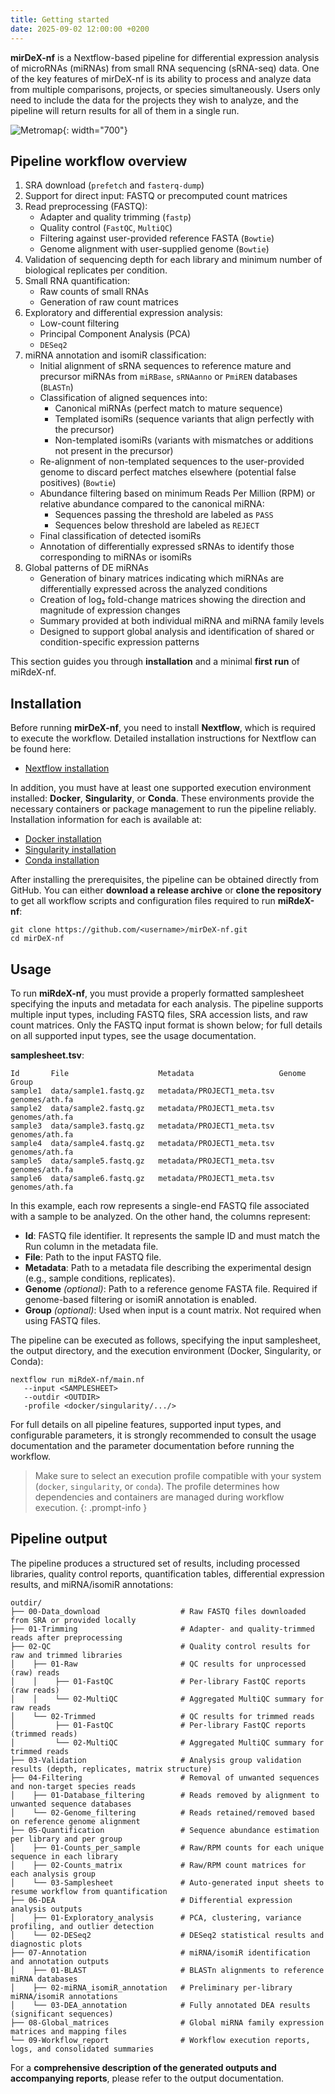 ```yaml
---
title: Getting started
date: 2025-09-02 12:00:00 +0200
---
```


**mirDeX-nf** is a Nextflow-based pipeline for differential expression analysis of microRNAs (miRNAs) from small RNA sequencing (sRNA-seq) data. One of the key features of mirDeX-nf is its ability to process and analyze data from multiple comparisons, projects, or species simultaneously. Users only need to include the data for the projects they wish to analyze, and the pipeline will return results for all of them in a single run.

![Metromap](/assets/img/mirdex_metromap.svg){: width="700"}

## Pipeline workflow overview 

1. SRA download (`prefetch` and `fasterq-dump`)
2. Support for direct input: FASTQ or precomputed count matrices
3. Read preprocessing (FASTQ):
   - Adapter and quality trimming (`fastp`)
   - Quality control (`FastQC`, `MultiQC`)
   - Filtering against user-provided reference FASTA (`Bowtie`)
   - Genome alignment with user-supplied genome (`Bowtie`)
4. Validation of sequencing depth for each library and minimum number of biological replicates per condition.
5. Small RNA quantification:
   - Raw counts of small RNAs
   - Generation of raw count matrices
6. Exploratory and differential expression analysis:
   - Low-count filtering
   - Principal Component Analysis (PCA)
   - `DESeq2`
7. miRNA annotation and isomiR classification:
   - Initial alignment of sRNA sequences to reference mature and precursor miRNAs from `miRBase`, `sRNAanno` or `PmiREN` databases (`BLASTn`)
   - Classification of aligned sequences into:
     - Canonical miRNAs (perfect match to mature sequence)
     - Templated isomiRs (sequence variants that align perfectly with the precursor)
     - Non-templated isomiRs (variants with mismatches or additions not present in the precursor)
   - Re-alignment of non-templated sequences to the user-provided genome to discard perfect matches elsewhere (potential false positives) (`Bowtie`)
   - Abundance filtering based on minimum Reads Per Million (RPM) or relative abundance compared to the canonical miRNA:
     - Sequences passing the threshold are labeled as `PASS`
     - Sequences below threshold are labeled as `REJECT`
   - Final classification of detected isomiRs
   - Annotation of differentially expressed sRNAs to identify those corresponding to miRNAs or isomiRs
8. Global patterns of DE miRNAs
   - Generation of binary matrices indicating which miRNAs are differentially expressed across the analyzed conditions
   - Creation of log₂ fold-change matrices showing the direction and magnitude of expression changes
   - Summary provided at both individual miRNA and miRNA family levels
   - Designed to support global analysis and identification of shared or condition-specific expression patterns

This section guides you through **installation** and a minimal **first run** of miRdeX-nf.

## Installation

Before running **mirDeX-nf**, you need to install **Nextflow**, which is required to execute the workflow. Detailed installation instructions for Nextflow can be found here:

- [Nextflow installation](https://www.nextflow.io/docs/latest/getstarted.html)

In addition, you must have at least one supported execution environment installed: **Docker**, **Singularity**, or **Conda**. These environments provide the necessary containers or package management to run the pipeline reliably. Installation information for each is available at:

- [Docker installation](https://docs.docker.com/get-docker/)  
- [Singularity installation](https://docs.sylabs.io/guides/3.0/user-guide/installation.html)  
- [Conda installation](https://docs.conda.io/en/latest/)

After installing the prerequisites, the pipeline can be obtained directly from GitHub. You can either **download a release archive** or **clone the repository** to get all workflow scripts and configuration files required to run **miRdeX-nf**:

```shell
git clone https://github.com/<username>/mirDeX-nf.git
cd mirDeX-nf
```

## Usage

To run **miRdeX-nf**, you must provide a properly formatted samplesheet specifying the inputs and metadata for each analysis. The pipeline supports multiple input types, including FASTQ files, SRA accession lists, and raw count matrices. Only the FASTQ input format is shown below; for full details on all supported input types, see the usage documentation.

**samplesheet.tsv**:

```tsv
Id       File                    Metadata                   Genome             Group
sample1  data/sample1.fastq.gz   metadata/PROJECT1_meta.tsv genomes/ath.fa    
sample2  data/sample2.fastq.gz   metadata/PROJECT1_meta.tsv genomes/ath.fa    
sample3  data/sample3.fastq.gz   metadata/PROJECT1_meta.tsv genomes/ath.fa    
sample4  data/sample4.fastq.gz   metadata/PROJECT1_meta.tsv genomes/ath.fa    
sample5  data/sample5.fastq.gz   metadata/PROJECT1_meta.tsv genomes/ath.fa    
sample6  data/sample6.fastq.gz   metadata/PROJECT1_meta.tsv genomes/ath.fa    
```

In this example, each row represents a single-end FASTQ file associated with a sample to be analyzed. On the other hand, the columns represent:

- **Id**: FASTQ file identifier. It represents the sample ID and must match the Run column in the metadata file.
- **File**: Path to the input FASTQ file.
- **Metadata**: Path to a metadata file describing the experimental design (e.g., sample conditions, replicates).
- **Genome** *(optional)*: Path to a reference genome FASTA file. Required if genome-based filtering or isomiR annotation is enabled.
- **Group** *(optional)*: Used when input is a count matrix. Not required when using FASTQ files.

The pipeline can be executed as follows, specifying the input samplesheet, the output directory, and the execution environment (Docker, Singularity, or Conda):

```shell
nextflow run miRdeX-nf/main.nf
   --input <SAMPLESHEET>
   --outdir <OUTDIR>
   -profile <docker/singularity/.../>
```

For full details on all pipeline features, supported input types, and configurable parameters, it is strongly recommended to consult the usage documentation and the parameter documentation before running the workflow.

> Make sure to select an execution profile compatible with your system (`docker`, `singularity`, or `conda`). The profile determines how dependencies and containers are managed during workflow execution.
{: .prompt-info }

## Pipeline output

The pipeline produces a structured set of results, including processed libraries, quality control reports, quantification tables, differential expression results, and miRNA/isomiR annotations:

```plaintext
outdir/
├── 00-Data_download                  # Raw FASTQ files downloaded from SRA or provided locally
├── 01-Trimming                       # Adapter- and quality-trimmed reads after preprocessing
├── 02-QC                             # Quality control results for raw and trimmed libraries
│    ├── 01-Raw                       # QC results for unprocessed (raw) reads
│    │    ├── 01-FastQC               # Per-library FastQC reports (raw reads)
│    │    └── 02-MultiQC              # Aggregated MultiQC summary for raw reads
│    └── 02-Trimmed                   # QC results for trimmed reads
│         ├── 01-FastQC               # Per-library FastQC reports (trimmed reads)
│         └── 02-MultiQC              # Aggregated MultiQC summary for trimmed reads
├── 03-Validation                     # Analysis group validation results (depth, replicates, matrix structure)
├── 04-Filtering                      # Removal of unwanted sequences and non-target species reads
│    ├── 01-Database_filtering        # Reads removed by alignment to unwanted sequence databases
│    └── 02-Genome_filtering          # Reads retained/removed based on reference genome alignment
├── 05-Quantification                 # Sequence abundance estimation per library and per group
│    ├── 01-Counts_per_sample         # Raw/RPM counts for each unique sequence in each library
│    ├── 02-Counts_matrix             # Raw/RPM count matrices for each analysis group
│    └── 03-Samplesheet               # Auto-generated input sheets to resume workflow from quantification
├── 06-DEA                            # Differential expression analysis outputs
│    ├── 01-Exploratory_analysis      # PCA, clustering, variance profiling, and outlier detection
│    └── 02-DESeq2                    # DESeq2 statistical results and diagnostic plots
├── 07-Annotation                     # miRNA/isomiR identification and annotation outputs
│    ├── 01-BLAST                     # BLASTn alignments to reference miRNA databases
│    ├── 02-miRNA_isomiR_annotation   # Preliminary per-library miRNA/isomiR annotations
│    └── 03-DEA_annotation            # Fully annotated DEA results (significant sequences)
├── 08-Global_matrices                # Global miRNA family expression matrices and mapping files
└── 09-Workflow_report                # Workflow execution reports, logs, and consolidated summaries
```

For a **comprehensive description of the generated outputs and accompanying reports**, please refer to the output documentation.
